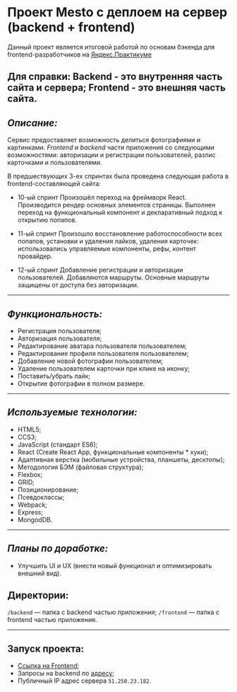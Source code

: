 # Проект Mesto с деплоем на сервер (backend + frontend)
Данный проект является итоговой работой по основам бэкенда для frontend-разработчиков на [Яндекс.Практикуме](https://practicum.yandex.ru)

Для справки:
Backend - это внутренняя часть сайта и сервера;
Frontend - это внешняя часть сайта.
---
## *Описание:*

Сервис предоставляет возможность делиться фотографиями и картинками.
*Frontend* и *backend* части приложения со следующими возможностями: авторизации и регистрации пользователей, разлис карточками и пользователями.

В предшествующих 3-ех спринтах была проведена следующая работа в frontend-составляющей сайта:

* 10-ый спринт
Произошёл переход на фреймворк React.
Производится рендер основных элементов страницы.
Выполнен переход на функциональный компонент и декларативный подход к открытию попапов.

* 11-ый спринт
Произошло восстановление работоспособности всех попапов, установки и удаления лайков, удаления карточек: использовались управляемые компоненты, рефы, контент провайдер.

* 12-ый спринт
Добавление регистрации и авторизации пользователей.
Добавляются маршруты.
Основные маршруты защищены от доступа без авторизации.
---
## *Функциональность:*

* Регистрация пользователя;
* Авторизация пользователя;
* Редактирование аватара пользователя пользователем;
* Редактирование профиля пользователя пользователем;
* Добавление новой фотографии пользователем;
* Удаление пользователем карточки при клике на иконку;
* Поставить/убрать лайк;
* Открытие фотографии в полном размере.
---
## *Используемые технологии:*

* HTML5;
* CCS3;
* JavaScript (стандарт ES6);
* React (Create React App, функциональные компоненты * хуки);
* Адаптивная верстка (мобильные устройства, планшеты, десктопы);
* Методология БЭМ (файловая структура);
* Flexbox;
* GRID;
* Позиционирование;
* Псевдоклассы;
* Webpack;
* Express;
* MongodDB.
---
## *Планы по доработке:*
* Улучшить UI и UX (внести новый функционал и оптимизировать внешний вид).


## Директории:

`/backend` — папка с backend частью приложения;
`/frontend` — папка с frontend частью приложения.

---
## Запуск проекта:

* [Ссылка на Frontend](https://aflamme.nomorepartiesxyz.ru);
* Запросы на backend по [адресу](https://api.domainname.aflamme.nomorepartiesxyz.ru);
* Публичный IP адрес сервера `51.250.23.182`.